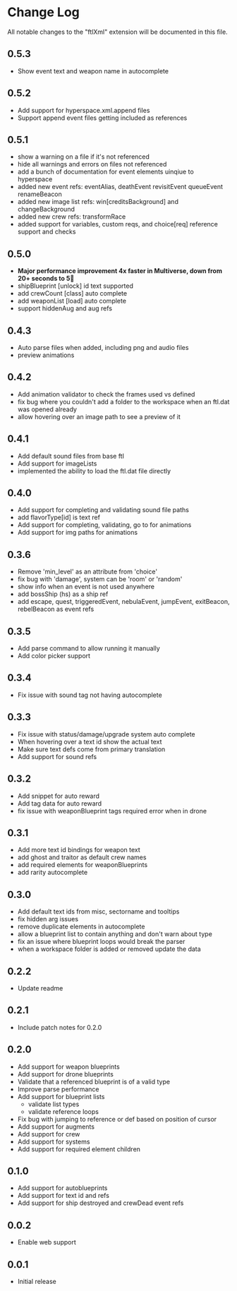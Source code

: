 # Change Log

All notable changes to the "ftlXml" extension will be documented in this file.

## 0.5.3
- Show event text and weapon name in autocomplete

## 0.5.2
- Add support for hyperspace.xml.append files
- Support append event files getting included as references

## 0.5.1
- show a warning on a file if it's not referenced
- hide all warnings and errors on files not referenced
- add a bunch of documentation for event elements uinqiue to hyperspace
- added new event refs: eventAlias, deathEvent revisitEvent queueEvent renameBeacon
- added new image list refs: win[creditsBackground] and changeBackground
- added new crew refs: transformRace
- added support for variables, custom reqs, and choice[req] reference support and checks

## 0.5.0
- **Major performance improvement 4x faster in Multiverse, down from 20+ seconds to 5**🥳
- shipBlueprint [unlock] id text supported
- add crewCount [class] auto complete
- add weaponList [load] auto complete
- support hiddenAug and aug refs

## 0.4.3
- Auto parse files when added, including png and audio files
- preview animations

## 0.4.2
- Add animation validator to check the frames used vs defined
- fix bug where you couldn't add a folder to the workspace when an ftl.dat was opened already
- allow hovering over an image path to see a preview of it

## 0.4.1
- Add default sound files from base ftl
- Add support for imageLists
- implemented the ability to load the ftl.dat file directly

## 0.4.0
- Add support for completing and validating sound file paths
- add flavorType[id] is text ref
- Add support for completing, validating, go to for animations
- Add support for img paths for animations

## 0.3.6
- Remove 'min_level' as an attribute from 'choice'
- fix bug with 'damage', system can be 'room' or 'random'
- show info when an event is not used anywhere
- add bossShip (hs) as a ship ref 
- add escape, quest, triggeredEvent, nebulaEvent, jumpEvent, exitBeacon, rebelBeacon as event refs

## 0.3.5
- Add parse command to allow running it manually
- Add color picker support

## 0.3.4
- Fix issue with sound tag not having autocomplete

## 0.3.3
- Fix issue with status/damage/upgrade system auto complete
- When hovering over a text id show the actual text
- Make sure text defs come from primary translation
- Add support for sound refs

## 0.3.2
- Add snippet for auto reward
- Add tag data for auto reward
- fix issue with weaponBlueprint tags required error when in drone

## 0.3.1
- Add more text id bindings for weapon text
- add ghost and traitor as default crew names
- add required elements for weaponBlueprints
- add rarity autocomplete

## 0.3.0
- Add default text ids from misc, sectorname and tooltips
- fix hidden arg issues
- remove duplicate elements in autocomplete
- allow a blueprint list to contain anything and don't warn about type
- fix an issue where blueprint loops would break the parser
- when a workspace folder is added or removed update the data

## 0.2.2
- Update readme

## 0.2.1 
- Include patch notes for 0.2.0

## 0.2.0
- Add support for weapon blueprints
- Add support for drone blueprints
- Validate that a referenced blueprint is of a valid type
- Improve parse performance
- Add support for blueprint lists
  - validate list types
  - validate reference loops
- Fix bug with jumping to reference or def based on position of cursor
- Add support for augments
- Add support for crew
- Add support for systems
- Add support for required element children

## 0.1.0
- Add support for autoblueprints
- Add support for text id and refs
- Add support for ship destroyed and crewDead event refs

## 0.0.2
- Enable web support

## 0.0.1
- Initial release
